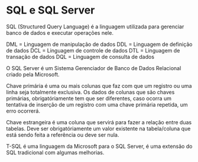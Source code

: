 # SQL e SQL Server

SQL (Structured Query Language) é a linguagem utilizada para gerenciar banco de dados e executar operações nele.

DML = Linguagem de manipulação de dados
DDL = Linguagem de definição de dados
DCL = Linguagem de controle de dados 
DTL = Linguagem de transação de dados
DQL = Linguagem de consulta de dados

O SQL Server é um Sistema Gerenciador de Banco de Dados Relacional criado pela Microsoft. 

Chave primária é uma ou mais colunas que faz com que um registro ou uma linha seja totalmente exclusiva. Os dados de colunas que são chaves primárias, obrigatóriamente tem que ser diferentes, caso ocorra um tentativa de inserção de um registro com uma chave primária repetida, um erro ocorrerá.

Chave estrangeira é uma coluna que servirá para fazer a relação entre duas tabelas. Deve ser obrigatóriamente um valor existente na tabela/coluna que está sendo feita a referência ou deve ser nula.

T-SQL é uma linguagem da Microsoft para o SQL Server, é uma extensão do SQL tradicional com algumas melhorias.